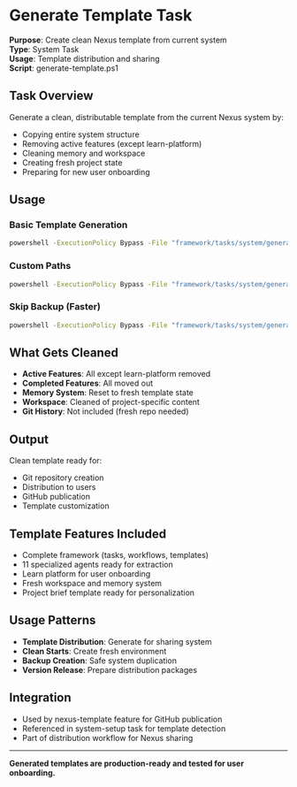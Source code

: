 <!-- version: 3.2.0 -->
<!-- system_version: 3.2.0 -->
<!-- last_modified: 2025-08-28T02:17:40.998363Z -->
<!-- migration_path: auto-generated -->

<!-- last_modified: 2025-08-28T02:17:11.281039Z -->
<!-- migration_path: auto-generated -->

<!-- last_modified: 2025-08-28T02:14:16Z -->
<!-- migration_path: auto-generated -->

# Generate Template Task
**Purpose**: Create clean Nexus template from current system  
**Type**: System Task  
**Usage**: Template distribution and sharing  
**Script**: generate-template.ps1

## Task Overview
Generate a clean, distributable template from the current Nexus system by:
- Copying entire system structure
- Removing active features (except learn-platform)
- Cleaning memory and workspace
- Creating fresh project state
- Preparing for new user onboarding

## Usage

### Basic Template Generation
```bash
powershell -ExecutionPolicy Bypass -File "framework/tasks/system/generate-template.ps1"
```

### Custom Paths
```bash
powershell -ExecutionPolicy Bypass -File "framework/tasks/system/generate-template.ps1" -SourcePath "C:\path\to\source" -TargetPath "C:\path\to\template"
```

### Skip Backup (Faster)
```bash
powershell -ExecutionPolicy Bypass -File "framework/tasks/system/generate-template.ps1" -SkipBackup
```

## What Gets Cleaned
- **Active Features**: All except learn-platform removed
- **Completed Features**: All moved out 
- **Memory System**: Reset to fresh template state
- **Workspace**: Cleaned of project-specific content
- **Git History**: Not included (fresh repo needed)

## Output
Clean template ready for:
- Git repository creation
- Distribution to users
- GitHub publication
- Template customization

## Template Features Included
- Complete framework (tasks, workflows, templates)
- 11 specialized agents ready for extraction
- Learn platform for user onboarding
- Fresh workspace and memory system
- Project brief template ready for personalization

## Usage Patterns
- **Template Distribution**: Generate for sharing system
- **Clean Starts**: Create fresh environment
- **Backup Creation**: Safe system duplication
- **Version Release**: Prepare distribution packages

## Integration
- Used by nexus-template feature for GitHub publication
- Referenced in system-setup task for template detection
- Part of distribution workflow for Nexus sharing

---

**Generated templates are production-ready and tested for user onboarding.**